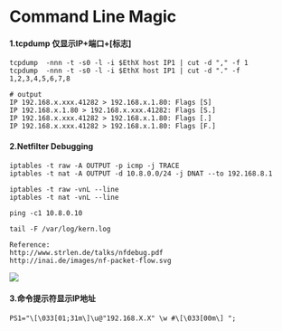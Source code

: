 # Command Line Magic

#### 1.tcpdump 仅显示IP+端口+[标志]
```
tcpdump  -nnn -t -s0 -l -i $EthX host IP1 | cut -d "," -f 1
tcpdump  -nnn -t -s0 -l -i $EthX host IP1 | cut -d "." -f 1,2,3,4,5,6,7,8

# output
IP 192.168.x.xxx.41282 > 192.168.x.1.80: Flags [S]
IP 192.168.x.1.80 > 192.168.x.xxx.41282: Flags [S.]
IP 192.168.x.xxx.41282 > 192.168.x.1.80: Flags [.]
IP 192.168.x.xxx.41282 > 192.168.x.1.80: Flags [F.]
```

#### 2.Netfilter Debugging
```
iptables -t raw -A OUTPUT -p icmp -j TRACE
iptables -t nat -A OUTPUT -d 10.8.0.0/24 -j DNAT --to 192.168.8.1

iptables -t raw -vnL --line
iptables -t nat -vnL --line

ping -c1 10.8.0.10
    
tail -F /var/log/kern.log

Reference:
http://www.strlen.de/talks/nfdebug.pdf
http://inai.de/images/nf-packet-flow.svg
```
![](https://www.zer0d0y.info/images/Tips-and-Hacks-for-Everyday-Life-p1.png)

#### 3.命令提示符显示IP地址
```
PS1="\[\033[01;31m\]\u@"192.168.X.X" \w #\[\033[00m\] ";
```
